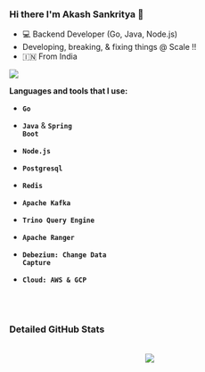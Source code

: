 
### Hi there I'm Akash Sankritya 👋
- 💻 Backend Developer (Go, Java, Node.js)
- Developing, breaking, & fixing things @ Scale !!
- 🇮🇳 From India

<a align="left" href="https://github.com/aakashsankritya"><img src = "https://github-readme-stats.vercel.app/api?username=aakashsankritya&count_private=true&show_icons=true&theme=radical&include_all_commits=true"></a>
<br/>

**Languages and tools that I use:**  

* <code>**Go**</code>

* <code>**Java**</code> & <code>**Spring Boot**</code>

* <code>**Node.js**</code>

* <code>**Postgresql**</code> 

* <code>**Redis**</code>

* <code>**Apache Kafka**</code>

* <code>**Trino Query Engine**</code>

* <code>**Apache Ranger**</code>

* <code>**Debezium: Change Data Capture**</code>

* <code>**Cloud: AWS & GCP**</code>

<br/>
<br/>

### Detailed GitHub Stats
<br/>
<div align="center">
<a href="https://github.com/aakashsankritya"><img src="https://github-readme-stats.vercel.app/api/top-langs/?username=aakashsankritya&theme=radical&hide=jupyter%20notebook"/></a> 
</div>
